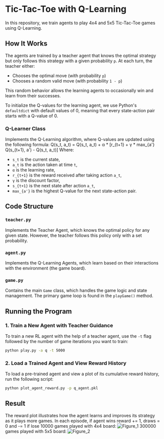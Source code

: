 # Tic-Tac-Toe with Q-Learning
In this repository, we train agents to play 4x4 and 5x5 Tic-Tac-Toe games using Q-Learning.

## How It Works
The agents are trained by a teacher agent that knows the optimal strategy but only follows this strategy with a given probability `p`. At each turn, the teacher either:

- Chooses the optimal move (with probability `p`)
- Chooses a random valid move (with probability `1 - p`)

This random behavior allows the learning agents to occasionally win and learn from their successes.

To initialize the Q-values for the learning agent, we use Python's `defaultdict` with default values of 0, meaning that every state-action pair starts with a Q-value of 0.

### Q-Learner Class
Implements the Q-Learning algorithm, where Q-values are updated using the following formula:
Q(s_t, a_t) = Q(s_t, a_t) + α * [r_{t+1} + γ * max_{a'} Q(s_{t+1}, a') - Q(s_t, a_t)]
Where:
- `s_t` is the current state,
- `a_t` is the action taken at time `t`,
- `α` is the learning rate,
- `r_{t+1}` is the reward received after taking action `a_t`,
- `γ` is the discount factor,
- `s_{t+1}` is the next state after action `a_t`,
- `max_{a'}` is the highest Q-value for the next state-action pair.

## Code Structure
### `teacher.py`
Implements the Teacher Agent, which knows the optimal policy for any given state. However, the teacher follows this policy only with a set probability.

### `agent.py`
Implements the Q-Learning Agents, which learn based on their interactions with the environment (the game board).

### `game.py`
Contains the main `Game` class, which handles the game logic and state management. The primary game loop is found in the `playGame()` method.

## Running the Program
### 1. Train a New Agent with Teacher Guidance
To train a new RL agent with the help of a teacher agent, use the `-t` flag followed by the number of game iterations you want to train:

```bash
python play.py -a q -t 5000
```
### 2. Load a Trained Agent and View Reward History
To load a pre-trained agent and view a plot of its cumulative reward history, run the following script:

```bash
python plot_agent_reward.py -p q_agent.pkl
```
## Result
The reward plot illustrates how the agent learns and improves its strategy as it plays more games. In each episode, if agent wins reward += 1, draws = 0 and -= 1 if lose
10000 games played with 4x4 board:
![Figure_1](https://github.com/user-attachments/assets/44799a93-2b73-4cdb-b1b8-99c85f6edb35)
300000 games played with 5x5 board:
![Figure_2](https://github.com/user-attachments/assets/094b8b7f-2e78-467b-af0e-fd73eb1f1584)

